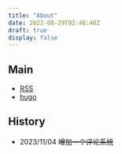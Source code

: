 ```yaml
---
title: "About"
date: 2022-08-29T02:48:40Z
draft: true
display: false
---
```


##  Main



* [RSS](https://rss.zzek.cn/)
* [hugo](https://hugo.aiaide.com/)


## History

* 2023/11/04  ~~增加一个评论系统~~